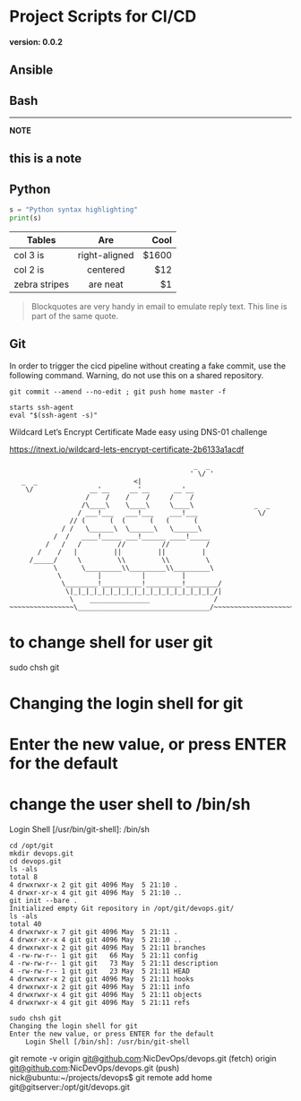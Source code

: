 # Project Scripts for CI/CD

#### version: 0.0.2

## Ansible

## Bash

---
**NOTE**

this is a note
---

## Python

```python
s = "Python syntax highlighting"
print(s)
```

| Tables        | Are           | Cool  |
| ------------- |:-------------:| -----:|
| col 3 is      | right-aligned | $1600 |
| col 2 is      | centered      |   $12 |
| zebra stripes | are neat      |    $1 |


> Blockquotes are very handy in email to emulate reply text.
> This line is part of the same quote.

## Git

In order to trigger the cicd pipeline without creating a fake
commit, use the following command. Warning, do not use this on
a shared repository.

```console
git commit --amend --no-edit ; git push home master -f
```

```console
starts ssh-agent
eval "$(ssh-agent -s)"
```

Wildcard Let’s Encrypt Certificate
Made easy using DNS-01 challenge

https://itnext.io/wildcard-lets-encrypt-certificate-2b6133a1acdf


```console
                                              _  _
                                             ' \/ '
   _  _                        <|
    \/              __'__     __'__      __'__
                   /    /    /    /     /    /
                  /\____\    \____\     \____\               _  _
                 / ___!___   ___!___    ___!___               \/
               // (      (  (      (   (      (
             / /   \______\  \______\   \______\
           /  /   ____!_____ ___!______ ____!_____
         /   /   /         //         //         /
       /    /   |         ||         ||         |
     /_____/     \         \\         \\         \
           \      \_________\\_________\\_________\
            \         |          |         |
             \________!__________!_________!________/
              \|_|_|_|_|_|_|_|_|_|_|_|_|_|_|_|_|_|_/|
               \    _______________                /
~~~~~~~~~~~~~~~~\_________________________________/~~~~~~~~~~~~~~~~~~~~~
```
# to change shell for user git

sudo chsh git

# Changing the login shell for git
# Enter the new value, or press ENTER for the default
# change the user shell to /bin/sh

Login Shell [/usr/bin/git-shell]: /bin/sh

```console
cd /opt/git
mkdir devops.git
cd devops.git
ls -als
total 8
4 drwxrwxr-x 2 git git 4096 May  5 21:10 .
4 drwxr-xr-x 4 git git 4096 May  5 21:10 ..
git init --bare .
Initialized empty Git repository in /opt/git/devops.git/
ls -als
total 40
4 drwxrwxr-x 7 git git 4096 May  5 21:11 .
4 drwxr-xr-x 4 git git 4096 May  5 21:10 ..
4 drwxrwxr-x 2 git git 4096 May  5 21:11 branches
4 -rw-rw-r-- 1 git git   66 May  5 21:11 config
4 -rw-rw-r-- 1 git git   73 May  5 21:11 description
4 -rw-rw-r-- 1 git git   23 May  5 21:11 HEAD
4 drwxrwxr-x 2 git git 4096 May  5 21:11 hooks
4 drwxrwxr-x 2 git git 4096 May  5 21:11 info
4 drwxrwxr-x 4 git git 4096 May  5 21:11 objects
4 drwxrwxr-x 4 git git 4096 May  5 21:11 refs

sudo chsh git
Changing the login shell for git
Enter the new value, or press ENTER for the default
	Login Shell [/bin/sh]: /usr/bin/git-shell
```
git remote -v
origin	git@github.com:NicDevOps/devops.git (fetch)
origin	git@github.com:NicDevOps/devops.git (push)
nick@ubuntu:~/projects/devops$ git remote add home git@gitserver:/opt/git/devops.git
